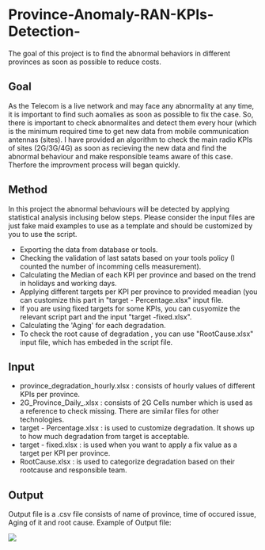 # Province-Anomaly-RAN-KPIs-Detection-
The goal of this project is to find the abnormal behaviors in different provinces as soon as possible to reduce costs. 


## Goal
As the Telecom is a live network and may face any abnormality at any time, it is important to find such aomalies as soon as possible to fix the case. </b>
So, there is important to check abnormalites and detect them every hour (which is the minimum required time to get new data from mobile communication antennas (sites). 
I have provided an algorithm to check the main radio KPIs of sites (2G/3G/4G) as soon as recieving the new data and find the abnormal behaviour and make responsible teams aware of this case. Therfore the improvment process will began quickly. 

## Method
In this project the abnormal behaviours will be detected by applying statistical analysis inclusing below steps. </b>
Please consider the input files are just fake maid examples to use as a template and should be customized by you to use the script. </b>
- Exporting the data from database or tools.
- Checking the validation of last satats based on your tools policy (I counted the number of incomming cells measurement).
- Calculating the Median of each KPI per province and based on the trend in holidays and working days.
- Applying different targets per KPI per province to provided meadian (you can customize this part in "target - Percentage.xlsx" input file.
- If you are using fixed targets for some KPIs, you can cusyomize the relevant script part and the input "target -fixed.xlsx".
- Calculating the 'Aging' for each degradation.
- To check the root cause of degradation , you can use "RootCause.xlsx" input file, which has embeded in the script file.

## Input
- province_degradation_hourly.xlsx : consists of hourly values of different KPIs per province.
- 2G_Province_Daily_.xlsx : consists of 2G Cells number which is used as a reference to check missing. There are similar files for other technologies.
- target - Percentage.xlsx : is used to customize degradation. It shows up to how much degradation from target is acceptable.
- target - fixed.xlsx : is used when you want to apply a fix value as a target per KPI per province.
- RootCause.xlsx : is used to categorize degradation based on their rootcause and responsible team. 



## Output
Output file is a .csv file consists of name of province, time of occured issue, Aging of it and root cause. </b>
Example of Output file:

<img src= />
